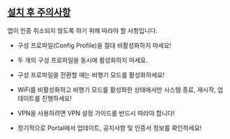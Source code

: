 ## [설치 후 주의사항](accent://)

앱이 인증 취소되지 않도록 하기 위해 따라야 할 사항입니다.

- 구성 프로파일(Config Profile)을 절대 비활성화하지 마세요!

- 두 개의 구성 프로파일을 동시에 활성화하지 마세요.

- 구성 프로파일을 전환할 때는 비행기 모드를 활성화하세요!

- WiFi를 비활성화하고 비행기 모드를 활성화한 상태에서만 시스템 종료, 재시작, 업데이트를 진행하세요!

- VPN을 사용하려면 VPN 설정 가이드를 반드시 따라야 합니다!

- 정기적으로 Portal에서 업데이트, 공지사항 및 인증서 정보를 확인하세요!
